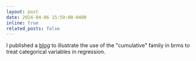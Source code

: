 ```yaml
---
layout: post
date: 2024-04-06 15:59:00-0400
inline: true
related_posts: false
---
```


I published a [blog](https://medium.com/towards-data-science/avoiding-abuse-and-misuse-of-t-test-and-anova-regression-for-categorical-responses-af15af53a456) to illustrate the use of the "cumulative" family in brms to treat categorical variables in regression.
